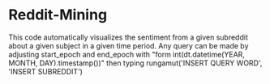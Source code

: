 # Reddit-Mining
  
This code automatically visualizes the sentiment from a given subreddit about a given subject in a given time period. Any query can be made by adjusting start_epoch and end_epoch with "form int(dt.datetime(YEAR, MONTH, DAY).timestamp())" then typing rungamut('INSERT QUERY WORD', 'INSERT SUBREDDIT')
